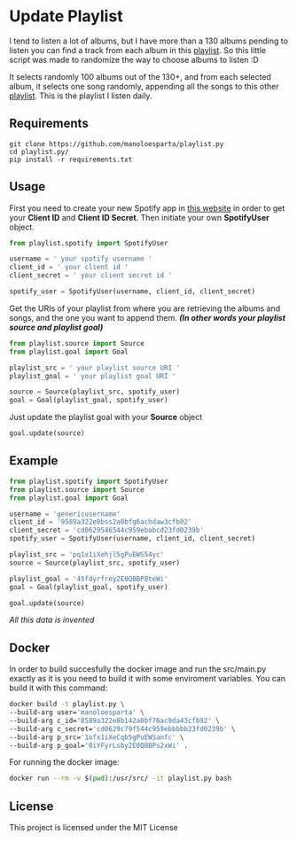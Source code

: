 # Update Playlist
I tend to listen a lot of albums, but I have more than a 130 albums pending to listen you can find a track from each album in this [playlist](https://open.spotify.com/user/manoloesparta/playlist/1ofx1iXeCqb5gPuEWSanfc?si=gN6ZmmDSQleNc7QLDiTXew). So this little script was made to randomize the way to choose albums to listen :D

It selects randomly 100 albums out of the 130+, and from each selected album, it selects one song randomly, appending all the songs to this other [playlist](https://open.spotify.com/user/manoloesparta/playlist/0iYFyrLsby2E0QBBPs2xWi?si=Yv6aajgYTTyMnEj4jbljWA). This is the playlist I listen daily.

## Requirements
```
git clone https://github.com/manoloesparta/playlist.py
cd playlist.py/
pip install -r requirements.txt
```
## Usage
First you need to create your new Spotify app in [this website](https://developer.spotify.com/dashboard/) in order to get your __Client ID__ and __Client ID Secret__. Then initiate your own __SpotifyUser__ object.
```python
from playlist.spotify import SpotifyUser

username = ' your spotify username '
client_id = ' your client id '
client_secret = ' your client secret id '

spotify_user = SpotifyUser(username, client_id, client_secret)
```
Get the URIs of your playlist from where you are retrieving the albums and songs, and the one you want to append them. ___(In other words your playlist source and playlist goal)___
```python
from playlist.source import Source
from playlist.goal import Goal

playlist_src = ' your playlist source URI '
playlist_goal = ' your playlist goal URI '

source = Source(playlist_src, spotify_user)
goal = Goal(playlist_goal, spotify_user)
```
Just update the playlist goal with your __Source__ object
```python
goal.update(source)
```
## Example
```python
from playlist.spotify import SpotifyUser
from playlist.source import Source
from playlist.goal import Goal

username = 'genericusername'
client_id = '9589a322e8bss2a0bfg6achdaw3cfb02'
client_secret = 'cd0629546544c959ebabcd23fd0239b'
spotify_user = SpotifyUser(username, client_id, client_secret)

playlist_src = 'pq1x1iXehjl5gPuEWS54yc' 
source = Source(playlist_src, spotify_user)

playlist_goal = '45fdyrfrey2E0QBBP8teWi'
goal = Goal(playlist_goal, spotify_user)

goal.update(source)
```
_All this data is invented_
## Docker
In order to build succesfully the docker image and run the src/main.py exactly as it is you need to build it with some enviroment variables. You can build it with this command:
```bash
docker build -t playlist.py \
--build-arg user='manoloesparta' \
--build-arg c_id='8589a322e8b142a0bf76ac9da43cfb92' \
--build-arg c_secret='cd0629c79f544c959ebbbbb23fd0239b' \
--build-arg p_src='1ofx1iXeCqb5gPuEWSanfc' \
--build-arg p_goal='0iYFyrLsby2E0QBBPs2xWi' .
```
For running the docker image:
```bash
docker run --rm -v $(pwd):/usr/src/ -it playlist.py bash
```
## License
This project is licensed under the MIT License
